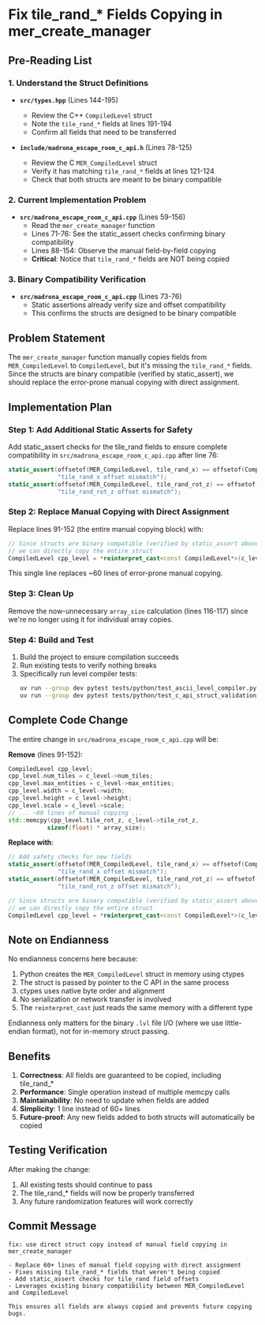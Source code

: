 # Fix tile_rand_* Fields Copying in mer_create_manager

## Pre-Reading List

### 1. Understand the Struct Definitions
- **`src/types.hpp`** (Lines 144-195)
  - Review the C++ `CompiledLevel` struct
  - Note the `tile_rand_*` fields at lines 191-194
  - Confirm all fields that need to be transferred

- **`include/madrona_escape_room_c_api.h`** (Lines 78-125)
  - Review the C `MER_CompiledLevel` struct
  - Verify it has matching `tile_rand_*` fields at lines 121-124
  - Check that both structs are meant to be binary compatible

### 2. Current Implementation Problem
- **`src/madrona_escape_room_c_api.cpp`** (Lines 59-156)
  - Read the `mer_create_manager` function
  - Lines 71-76: See the static_assert checks confirming binary compatibility
  - Lines 88-154: Observe the manual field-by-field copying
  - **Critical**: Notice that `tile_rand_*` fields are NOT being copied

### 3. Binary Compatibility Verification
- **`src/madrona_escape_room_c_api.cpp`** (Lines 73-76)
  - Static assertions already verify size and offset compatibility
  - This confirms the structs are designed to be binary compatible

## Problem Statement

The `mer_create_manager` function manually copies fields from `MER_CompiledLevel` to `CompiledLevel`, but it's missing the `tile_rand_*` fields. Since the structs are binary compatible (verified by static_assert), we should replace the error-prone manual copying with direct assignment.

## Implementation Plan

### Step 1: Add Additional Static Asserts for Safety
Add static_assert checks for the tile_rand fields to ensure complete compatibility in `src/madrona_escape_room_c_api.cpp` after line 76:

```cpp
static_assert(offsetof(MER_CompiledLevel, tile_rand_x) == offsetof(CompiledLevel, tile_rand_x),
              "tile_rand_x offset mismatch");
static_assert(offsetof(MER_CompiledLevel, tile_rand_rot_z) == offsetof(CompiledLevel, tile_rand_rot_z),
              "tile_rand_rot_z offset mismatch");
```

### Step 2: Replace Manual Copying with Direct Assignment
Replace lines 91-152 (the entire manual copying block) with:

```cpp
// Since structs are binary compatible (verified by static_assert above),
// we can directly copy the entire struct
CompiledLevel cpp_level = *reinterpret_cast<const CompiledLevel*>(c_level);
```

This single line replaces ~60 lines of error-prone manual copying.

### Step 3: Clean Up
Remove the now-unnecessary `array_size` calculation (lines 116-117) since we're no longer using it for individual array copies.

### Step 4: Build and Test
1. Build the project to ensure compilation succeeds
2. Run existing tests to verify nothing breaks
3. Specifically run level compiler tests:
   ```bash
   uv run --group dev pytest tests/python/test_ascii_level_compiler.py -v
   uv run --group dev pytest tests/python/test_c_api_struct_validation.py -v
   ```

## Complete Code Change

The entire change in `src/madrona_escape_room_c_api.cpp` will be:

**Remove** (lines 91-152):
```cpp
CompiledLevel cpp_level;
cpp_level.num_tiles = c_level->num_tiles;
cpp_level.max_entities = c_level->max_entities;
cpp_level.width = c_level->width;
cpp_level.height = c_level->height;
cpp_level.scale = c_level->scale;
// ... ~60 lines of manual copying ...
std::memcpy(cpp_level.tile_rot_z, c_level->tile_rot_z,
           sizeof(float) * array_size);
```

**Replace with**:
```cpp
// Add safety checks for new fields
static_assert(offsetof(MER_CompiledLevel, tile_rand_x) == offsetof(CompiledLevel, tile_rand_x),
              "tile_rand_x offset mismatch");
static_assert(offsetof(MER_CompiledLevel, tile_rand_rot_z) == offsetof(CompiledLevel, tile_rand_rot_z),
              "tile_rand_rot_z offset mismatch");

// Since structs are binary compatible (verified by static_assert above),
// we can directly copy the entire struct
CompiledLevel cpp_level = *reinterpret_cast<const CompiledLevel*>(c_level);
```

## Note on Endianness

No endianness concerns here because:
1. Python creates the `MER_CompiledLevel` struct in memory using ctypes
2. The struct is passed by pointer to the C API in the same process
3. ctypes uses native byte order and alignment
4. No serialization or network transfer is involved
5. The `reinterpret_cast` just reads the same memory with a different type

Endianness only matters for the binary `.lvl` file I/O (where we use little-endian format), not for in-memory struct passing.

## Benefits

1. **Correctness**: All fields are guaranteed to be copied, including tile_rand_*
2. **Performance**: Single operation instead of multiple memcpy calls
3. **Maintainability**: No need to update when fields are added
4. **Simplicity**: 1 line instead of 60+ lines
5. **Future-proof**: Any new fields added to both structs will automatically be copied

## Testing Verification

After making the change:
1. All existing tests should continue to pass
2. The tile_rand_* fields will now be properly transferred
3. Any future randomization features will work correctly

## Commit Message

```
fix: use direct struct copy instead of manual field copying in mer_create_manager

- Replace 60+ lines of manual field copying with direct assignment
- Fixes missing tile_rand_* fields that weren't being copied
- Add static_assert checks for tile_rand field offsets
- Leverages existing binary compatibility between MER_CompiledLevel and CompiledLevel

This ensures all fields are always copied and prevents future copying bugs.
```